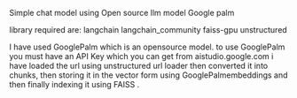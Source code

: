 Simple chat model using Open source llm model Google palm

library required are:
langchain
langchain_community
faiss-gpu
unstructured

I have used GooglePalm which is an opensource model.
to use GooglePalm you must have an API Key which you can get from aistudio.google.com
i have loaded the url using unstructured url loader then converted it into chunks, then storing it in the vector form using GooglePalmembeddings and then finally indexing it using FAISS
.

